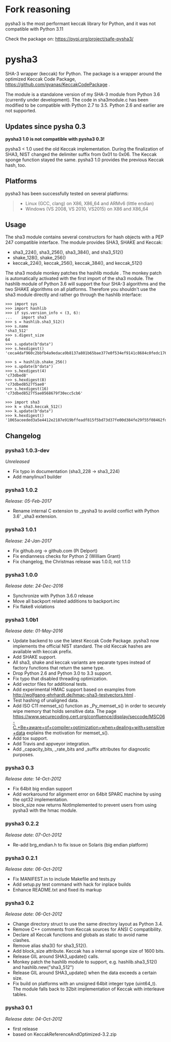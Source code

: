 Fork reasoning
==============

pysha3 is the most performant keccak library for Python, and it was not compatible with Python 3.11

Check the package on: https://pypi.org/project/safe-pysha3/

pysha3
======

SHA-3 wrapper (keccak) for Python. The package is a wrapper around the
optimized Keccak Code Package,
<https://github.com/gvanas/KeccakCodePackage> .

The module is a standalone version of my SHA-3 module from Python 3.6
(currently under development). The code in sha3module.c has been
modified to be compatible with Python 2.7 to 3.5. Python 2.6 and earlier
are not supported.

Updates since pysha 0.3
-----------------------

**pysha3 1.0 is not compatible with pysha3 0.3!**

pysha3 &lt; 1.0 used the old Keccak implementation. During the
finalization of SHA3, NIST changed the delimiter suffix from 0x01 to
0x06. The Keccak sponge function stayed the same. pysha3 1.0 provides
the previous Keccak hash, too.

Platforms
---------

pysha3 has been successfully tested on several platforms:

> -   Linux (GCC, clang) on X86, X86\_64 and ARMv6 (little endian)
> -   Windows (VS 2008, VS 2010, VS2015) on X86 and X86\_64

Usage
-----

The sha3 module contains several constructors for hash objects with a
PEP 247 compatible interface. The module provides SHA3, SHAKE and
Keccak:

-   sha3\_224(), sha3\_256(), sha3\_384(), and sha3\_512()
-   shake\_128(), shake\_256()
-   keccak\_224(), keccak\_256(), keccak\_384(), and keccak\_512()

The sha3 module monkey patches the hashlib module . The monkey patch is
automatically activated with the first import of the sha3 module. The
hashlib module of Python 3.6 will support the four SHA-3 algorithms and
the two SHAKE algorithms on all platforms. Therefore you shouldn't use
the sha3 module directly and rather go through the hashlib interface:

    >>> import sys
    >>> import hashlib
    >>> if sys.version_info < (3, 6):
    ...    import sha3
    >>> s = hashlib.sha3_512()
    >>> s.name
    'sha3_512'
    >>> s.digest_size
    64
    >>> s.update(b"data")
    >>> s.hexdigest()
    'ceca4daf960c2bbfb4a9edaca9b8137a801b65bae377e0f534ef9141c8684c0fedc1768d1afde9766572846c42b935f61177eaf97d355fa8dc2bca3fecfa754d'

    >>> s = hashlib.shake_256()
    >>> s.update(b"data")
    >>> s.hexdigest(4)
    'c73dbed8'
    >>> s.hexdigest(8)
    'c73dbed8527f5ae0'
    >>> s.hexdigest(16)
    'c73dbed8527f5ae0568679f30ecc5cb6'

    >>> import sha3
    >>> k = sha3.keccak_512()
    >>> k.update(b"data")
    >>> k.hexdigest()
    '1065aceeded3a5e4412e2187e919bffeadf815f5bd73d37fe00d384fe29f55f08462fdabe1007b993ce5b8119630e7db93101d9425d6e352e22ffe3dcb56b825'

Changelog
---------

### pysha3 1.0.3-dev

*Unreleased*

-   Fix typo in documentation (sha3\_228 -&gt; sha3\_224)
-   Add manylinux1 builder

### pysha3 1.0.2

*Release: 05-Feb-2017*

-   Rename internal C extension to \_pysha3 to avoild conflict with
    Python 3.6' \_sha3 extension.

### pysha3 1.0.1

*Release: 24-Jan-2017*

-   Fix github.org -&gt; github.com (Pi Delport)
-   Fix endianness checks for Python 2 (William Grant)
-   Fix changelog, the Christmas release was 1.0.0, not 1.1.0

### pysha3 1.0.0

*Release date: 24-Dec-2016*

-   Synchronize with Python 3.6.0 release
-   Move all backport related additions to backport.inc
-   Fix flake8 violations

### pysha3 1.0b1

*Release date: 01-May-2016*

-   Update backend to use the latest Keccak Code Package. pysha3 now
    implements the official NIST standard. The old Keccak hashes are
    available with keccak prefix.
-   Add SHAKE support.
-   All sha3, shake and keccak variants are separate types instead of
    factory functions that return the same type.
-   Drop Python 2.6 and Python 3.0 to 3.3 support.
-   Fix typo that disabled threading optimization.
-   Add vector files for additional tests.
-   Add experimental HMAC support based on examples from
    <http://wolfgang-ehrhardt.de/hmac-sha3-testvectors.html> .
-   Test hashing of unaligned data.
-   Add ISO C11 memset\_s() function as \_Py\_memset\_s() in order to
    securely wipe memory that holds sensitive data. The page
    <https://www.securecoding.cert.org/confluence/display/seccode/MSC06-C.+Be+aware+of+compiler+optimization+when+dealing+with+sensitive+data>
    explains the motivation for memset\_s().
-   Add tox support.
-   Add Travis and appveyor integration.
-   Add \_capacity\_bits, \_rate\_bits and \_suffix attributes for
    diagnostic purposes.

### pysha3 0.3

*Release date: 14-Oct-2012*

-   Fix 64bit big endian support
-   Add workaround for alignment error on 64bit SPARC machine by using
    the opt32 implementation.
-   block\_size now returns NotImplemented to prevent users from using
    pysha3 with the hmac module.

### pysha3 0.2.2

*Release date: 07-Oct-2012*

-   Re-add brg\_endian.h to fix issue on Solaris (big endian platform)

### pysha3 0.2.1

*Release date: 06-Oct-2012*

-   Fix MANIFEST.in to include Makefile and tests.py
-   Add setup.py test command with hack for inplace builds
-   Enhance README.txt and fixed its markup

### pysha3 0.2

*Release date: 06-Oct-2012*

-   Change directory struct to use the same directory layout as Python
    3.4.
-   Remove C++ comments from Keccak sources for ANSI C compatibility.
-   Declare all Keccak functions and globals as static to avoid name
    clashes.
-   Remove alias sha3() for sha3\_512().
-   Add block\_size attribute. Keccak has a internal sponge size of 1600
    bits.
-   Release GIL around SHA3\_update() calls.
-   Monkey patch the hashlib module to support, e.g. hashlib.sha3\_512()
    and hashlib.new("sha3\_512")
-   Release GIL around SHA3\_update() when the data exceeds a certain
    size.
-   Fix build on platforms with an unsigned 64bit integer type
    (uint64\_t). The module falls back to 32bit implementation of Keccak
    with interleave tables.

### pysha3 0.1

*Release date: 04-Oct-2012*

-   first release
-   based on KeccakReferenceAndOptimized-3.2.zip

